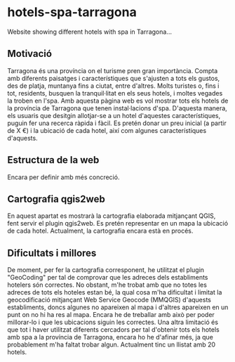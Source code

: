 # hotels-spa-tarragona
Website showing different hotels with spa in Tarragona...

## Motivació
Tarragona és una província on el turisme pren gran importància. Compta amb diferents paisatges i característiques que s'ajusten a tots els gustos, des de platja, muntanya fins a ciutat, entre d'altres. Molts turistes o, fins i tot, residents, busquen la tranquil·litat en els seus hotels, i moltes vegades la troben en l'spa. Amb aquesta pàgina web es vol mostrar tots els hotels de la província de Tarragona que tenen instal·lacions d'spa. D'aquesta manera, els usuaris que desitgin allotjar-se a un hotel d'aquestes característiques, puguin fer una recerca ràpida i fàcil. 
Es pretén donar un preu inicial (a partir de X €) i la ubicació de cada hotel, així com algunes característiques d'aquests. 


## Estructura de la web
Encara per definir amb més concreció.

## Cartografia qgis2web
En aquest apartat es mostrarà la cartografia elaborada mitjançant QGIS, fent servir el plugin qgis2web. Es pretén representar en un mapa la ubicació de cada hotel. Actualment, la cartografia encara està en procés. 

## Dificultats i millores
De moment, per fer la cartografia corresponent, he utilitzat el plugin "GeoCoding" per tal de comprovar que les adreces dels establiments hotelers són correctes. No obstant, m'he trobat amb que no totes les adreces de tots els hoteles estan bé, la qual cosa m'ha dificultat i limitat la geocodificació mitjançant Web Service Geocode (MMQGIS) d'aquests establiments,  doncs algunes no apareixen al mapa i d'altres apareixen en un punt on no hi ha res al mapa. Encara he de treballar amb això per poder millorar-lo i que les ubicacions siguin les correctes. 
Una altra limitació és que tot i haver utilitzat diferents cercadors per tal d'obtenir tots els hotels amb spa a la província de Tarragona, encara ho he d'afinar més, ja que probablement m'ha faltat trobar algun. Actualment tinc un llistat amb 20 hotels. 
